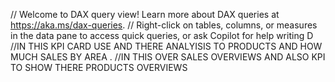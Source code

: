 // Welcome to DAX query view! Learn more about DAX queries at https://aka.ms/dax-queries.
// Right-click on tables, columns, or measures in the data pane to access quick queries, or ask Copilot for help writing D
//IN THIS KPI CARD USE AND THERE ANALYISIS TO PRODUCTS AND HOW MUCH SALES BY AREA .
//IN THIS OVER SALES OVERVIEWS AND ALSO KPI TO SHOW THERE PRODUCTS OVERVIEWS

